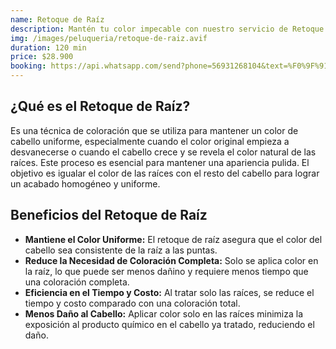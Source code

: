 ```yaml
---
name: Retoque de Raíz
description: Mantén tu color impecable con nuestro servicio de Retoque de Raíz. Ofrecemos un tratamiento profesional para igualar el color de tus raíces con el resto del cabello, garantizando un acabado uniforme y natural.
img: /images/peluqueria/retoque-de-raiz.avif
duration: 120 min
price: $28.900
booking: https://api.whatsapp.com/send?phone=56931268104&text=%F0%9F%91%8B%F0%9F%8F%BB%20%C2%A1Hola!%20Quisiera%20agendar%20una%20hora%20para%20el%20retoque%20de%20ra%C3%ADz.
---
```


## ¿Qué es el Retoque de Raíz?

Es una técnica de coloración que se utiliza para mantener un color de cabello uniforme, especialmente cuando el color original empieza a desvanecerse o cuando el cabello crece y se revela el color natural de las raíces. Este proceso es esencial para mantener una apariencia pulida. El objetivo es igualar el color de las raíces con el resto del cabello para lograr un acabado homogéneo y uniforme.

## Beneficios del Retoque de Raíz

- **Mantiene el Color Uniforme:** El retoque de raíz asegura que el color del cabello sea consistente de la raíz a las puntas.
- **Reduce la Necesidad de Coloración Completa:** Solo se aplica color en la raíz, lo que puede ser menos dañino y requiere menos tiempo que una coloración completa.
- **Eficiencia en el Tiempo y Costo:** Al tratar solo las raíces, se reduce el tiempo y costo comparado con una coloración total.
- **Menos Daño al Cabello:** Aplicar color solo en las raíces minimiza la exposición al producto químico en el cabello ya tratado, reduciendo el daño.
